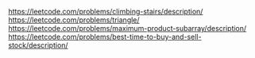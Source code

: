 https://leetcode.com/problems/climbing-stairs/description/
https://leetcode.com/problems/triangle/
https://leetcode.com/problems/maximum-product-subarray/description/
https://leetcode.com/problems/best-time-to-buy-and-sell-stock/description/